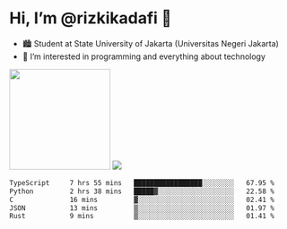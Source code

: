 # Hi, I’m @rizkikadafi 👋
- 🏙 Student at State University of Jakarta (Universitas Negeri Jakarta)
- 👀 I’m interested in programming and everything about technology
<img height="180em" src="https://github-readme-stats.vercel.app/api?username=rizkikadafi&show_icons=true&hide_border=true&&count_private=true&include_all_commits=true" />
<img src="https://github-readme-stats.vercel.app/api/top-langs/?username=rizkikadafi&show_icons=true&hide_border=true&&count_private=true&include_all_commits=true" />

<!--START_SECTION:waka-->

```txt
TypeScript     7 hrs 55 mins   █████████████████░░░░░░░░   67.95 %
Python         2 hrs 38 mins   █████▓░░░░░░░░░░░░░░░░░░░   22.58 %
C              16 mins         ▓░░░░░░░░░░░░░░░░░░░░░░░░   02.41 %
JSON           13 mins         ▒░░░░░░░░░░░░░░░░░░░░░░░░   01.97 %
Rust           9 mins          ▒░░░░░░░░░░░░░░░░░░░░░░░░   01.41 %
```

<!--END_SECTION:waka-->

<!---
rizkikadafi/rizkikadafi is a ✨ special ✨ repository because its `README.md` (this file) appears on your GitHub profile.
You can click the Preview link to take a look at your changes.
--->
